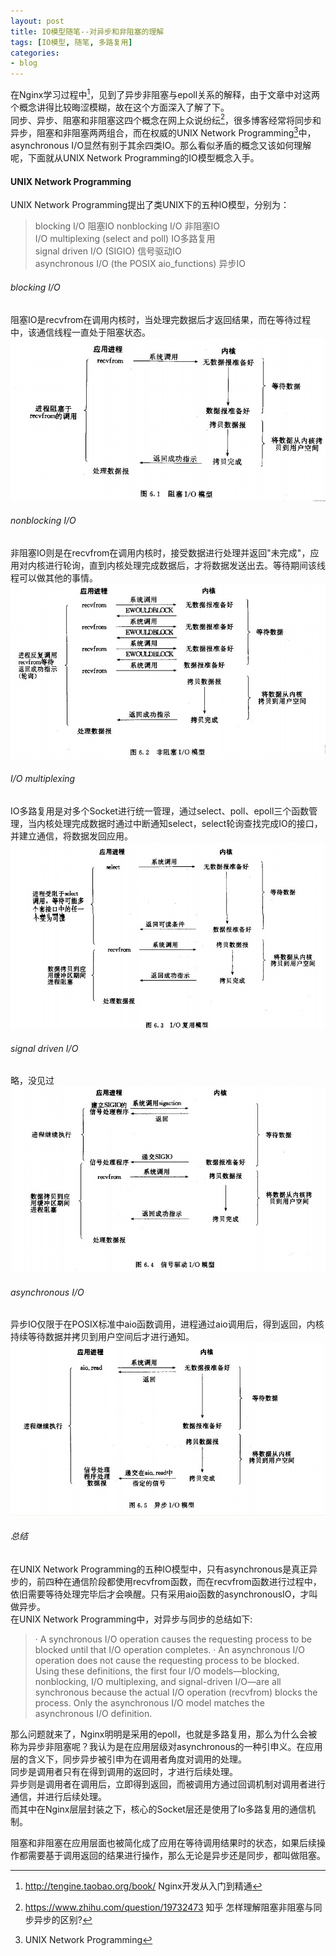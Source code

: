 ```yaml
---
layout: post
title: IO模型随笔--对异步和非阻塞的理解
tags: [IO模型, 随笔, 多路复用]
categories:
- blog
---
```

  
在Nginx学习过程中[^3]，见到了异步非阻塞与epoll关系的解释，由于文章中对这两个概念讲得比较晦涩模糊，故在这个方面深入了解了下。  
同步、异步、阻塞和非阻塞这四个概念在网上众说纷纭[^1]，很多博客经常将同步和异步，阻塞和非阻塞两两组合，而在权威的UNIX Network Programming[^2]中，asynchronous I/O显然有别于其余四类IO。那么看似矛盾的概念又该如何理解呢，下面就从UNIX Network Programming的IO模型概念入手。  
#### UNIX Network Programming  
UNIX Network Programming提出了类UNIX下的五种IO模型，分别为： 
>blocking I/O                                   阻塞IO
>nonblocking I/O                                非阻塞IO  
>I/O multiplexing (select and poll)             IO多路复用  
>signal driven I/O (SIGIO)                      信号驱动IO  
>asynchronous I/O (the POSIX aio_functions)     异步IO  

###### blocking I/O
阻塞IO是recvfrom在调用内核时，当处理完数据后才返回结果，而在等待过程中，该通信线程一直处于阻塞状态。
![](/image/2017-08-09/blockingIO.jpg) 
###### nonblocking I/O
非阻塞IO则是在recvfrom在调用内核时，接受数据进行处理并返回"未完成"，应用对内核进行轮询，直到内核处理完成数据后，才将数据发送出去。等待期间该线程可以做其他的事情。 
![](/image/2017-08-09/nonblockingIO.jpg) 
###### I/O multiplexing 
IO多路复用是对多个Socket进行统一管理，通过select、poll、epoll三个函数管理，当内核处理完成数据时通过中断通知select，select轮询查找完成IO的接口，并建立通信，将数据发回应用。 
![](/image/2017-08-09/IOmultiplexing.jpg)  
###### signal driven I/O 
略，没见过 
![](/image/2017-08-09/signaldrivenIO.jpg) 
###### asynchronous I/O 
异步IO仅限于在POSIX标准中aio函数调用，进程通过aio调用后，得到返回，内核持续等待数据并拷贝到用户空间后才进行通知。 
![](/image/2017-08-09/asynchronousIO.jpg) 
###### 总结 
在UNIX Network Programming的五种IO模型中，只有asynchronous是真正异步的，前四种在通信阶段都使用recvfrom函数，而在recvfrom函数进行过程中，依旧需要等待处理完毕后才会唤醒。只有采用aio函数的asynchronousIO，才叫做异步。  
在UNIX Network Programming中，对异步与同步的总结如下:

>· A synchronous I/O operation causes the requesting process to be blocked until that I/O operation completes.
>· An asynchronous I/O operation does not cause the requesting process to be blocked.
>Using these definitions, the first four I/O models—blocking, nonblocking, I/O multiplexing, and signal-driven I/O—are all synchronous because the actual I/O operation (recvfrom) blocks the process. Only the asynchronous I/O model matches the asynchronous I/O definition.  


那么问题就来了，Nginx明明是采用的epoll，也就是多路复用，那么为什么会被称为异步非阻塞呢？我认为是在应用层级对asynchronous的一种引申义。在应用层的含义下，同步异步被引申为在调用者角度对调用的处理。  
同步是调用者只有在得到调用的返回时，才进行后续处理。  
异步则是调用者在调用后，立即得到返回，而被调用方通过回调机制对调用者进行通信，并进行后续处理。  
而其中在Nginx层层封装之下，核心的Socket层还是使用了Io多路复用的通信机制。  

阻塞和非阻塞在应用层面也被简化成了应用在等待调用结果时的状态，如果后续操作都需要基于调用返回的结果进行操作，那么无论是异步还是同步，都叫做阻塞。  

[^1]:https://www.zhihu.com/question/19732473  知乎 怎样理解阻塞非阻塞与同步异步的区别?  
[^2]: UNIX Network Programming  
[^3]: http://tengine.taobao.org/book/ Nginx开发从入门到精通 